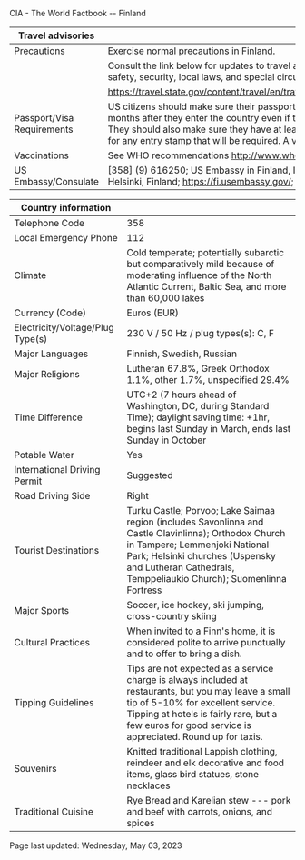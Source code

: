 CIA - The World Factbook -- Finland

| Travel advisories | |
| --- | --- |
| Precautions | Exercise normal precautions in Finland. |
| | Consult the link below for updates to travel advisories and statements on safety, security, local laws, and special circumstances in this country. |
| | <https://travel.state.gov/content/travel/en/traveladvisories/traveladvisories.html> |
| Passport/Visa Requirements | US citizens should make sure their passport will not expire for at least 6 months after they enter the country even if they do not intend to stay that long. They should also make sure they have at least 2 blank pages in their passport for any entry stamp that will be required. A visa is not required. |
| Vaccinations | See WHO recommendations  <http://www.who.int/> |
| US Embassy/Consulate | [358] (9) 616250; US Embassy in Finland, Itäinen Puistotie 14 B, 00140 Helsinki, Finland; https://fi.usembassy.gov/; HelsinkiACS@state.gov |

| Country information |  |
| --- | --- |
| Telephone Code | 358 |
| Local Emergency Phone | 112 |
| Climate | Cold temperate; potentially subarctic but comparatively mild because of moderating influence of the North Atlantic Current, Baltic Sea, and more than 60,000 lakes |
| Currency (Code) | Euros (EUR) |
| Electricity/Voltage/Plug Type(s) | 230 V / 50 Hz / plug types(s): C, F |
| Major Languages | Finnish, Swedish, Russian |
| Major Religions | Lutheran 67.8%, Greek Orthodox 1.1%, other 1.7%, unspecified 29.4% |
| Time Difference | UTC+2 (7 hours ahead of Washington, DC, during Standard Time); daylight saving time: +1hr, begins last Sunday in March, ends last Sunday in October |
| Potable Water | Yes |
| International Driving Permit | Suggested |
| Road Driving Side | Right |
| Tourist Destinations | Turku Castle; Porvoo; Lake Saimaa region (includes Savonlinna and Castle Olavinlinna); Orthodox Church in Tampere; Lemmenjoki National Park; Helsinki churches (Uspensky and Lutheran Cathedrals, Temppeliaukio Church); Suomenlinna Fortress |
| Major Sports | Soccer, ice hockey, ski jumping, cross-country skiing |
| Cultural Practices | When invited to a Finn's home, it is considered polite to arrive punctually and to offer to bring a dish. |
| Tipping Guidelines | Tips are not expected as a service charge is always included at restaurants, but you may leave a small tip of 5-10% for excellent service. Tipping at hotels is fairly rare, but a few euros for good service is appreciated. Round up for taxis. |
| Souvenirs | Knitted traditional Lappish clothing, reindeer and elk decorative and food items, glass bird statues, stone necklaces |
| Traditional Cuisine | Rye Bread and Karelian stew --- pork and beef with carrots, onions, and spices |

Page last updated: Wednesday, May 03, 2023
